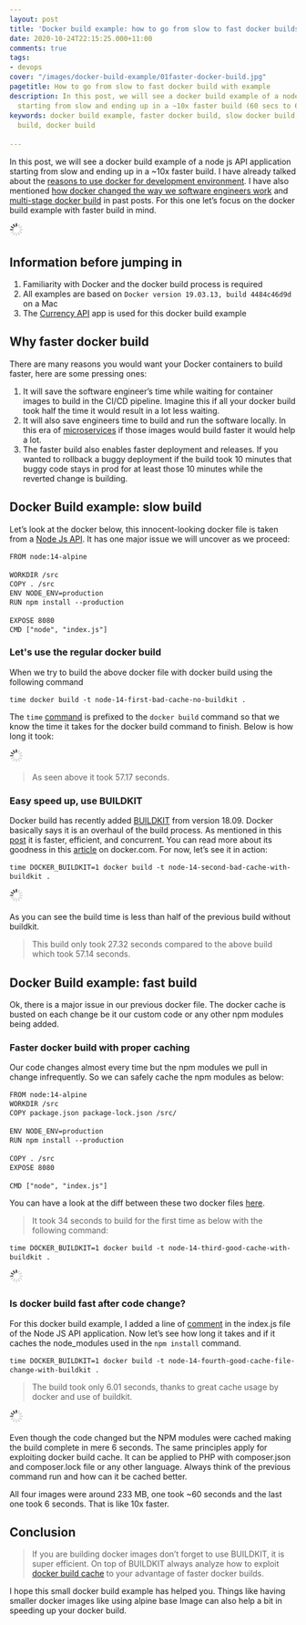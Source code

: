```yaml
---
layout: post
title: 'Docker build example: how to go from slow to fast docker builds'
date: 2020-10-24T22:15:25.000+11:00
comments: true
tags:
- devops
cover: "/images/docker-build-example/01faster-docker-build.jpg"
pagetitle: How to go from slow to fast docker build with example
description: In this post, we will see a docker build example of a node js API application
  starting from slow and ending up in a ~10x faster build (60 secs to 6 secs).
keywords: docker build example, faster docker build, slow docker build, fast docker
  build, docker build

---
```

In this post, we will see a docker build example of a node js API application starting from slow and ending up in a \~10x faster build. I have already talked about the [reasons to use docker for development environment](/blog/2018/10/why-use-docker-3-reasons-from-a-development-perspective/). I have also mentioned [how docker changed the way we software engineers work](https://geshan.com.np/blog/2018/11/4-ways-docker-changed-the-way-software-engineers-work-in-past-half-decade/) and [multi-stage docker build](/blog/2019/11/how-to-use-docker-multi-stage-build/) in past posts. For this one let’s focus on the docker build example with faster build in mind.

<img class="center" src="/images/generic/loading.gif" data-echo="/images/docker-build-example/01faster-docker-build.jpg" title="Go from slow to fast docker build with example" alt="Whale as docker mascot">

<!-- more -->

## Information before jumping in

1. Familiarity with Docker and the docker build process is required
2. All examples are based on `Docker version 19.03.13, build 4484c46d9d` on a Mac
3. The [Currency API](https://github.com/geshan/currency-api) app is used for this docker build example

## Why faster docker build

There are many reasons you would want your Docker containers to build faster, here are some pressing ones:

1. It will save the software engineer’s time while waiting for container images to build in the CI/CD pipeline. Imagine this if all your docker build took half the time it would result in a lot less waiting.
2. It will also save engineers time to build and run the software locally. In this era of [microservices](/blog/2018/10/moving-from-a-and-b-to-\~150-microservices/) if those images would build faster it would help a lot.
3. The faster build also enables faster deployment and releases. If you wanted to rollback a buggy deployment if the build took 10 minutes that buggy code stays in prod for at least those 10 minutes while the reverted change is building.

## Docker Build example: slow build

Let’s look at the docker below, this innocent-looking docker file is taken from a [Node Js API](https://github.com/geshan/currency-api/commit/1bfa57939bb7647d9350a7445d223e4c0789f112). It has one major issue we will uncover as we proceed:

    FROM node:14-alpine
    
    WORKDIR /src
    COPY . /src
    ENV NODE_ENV=production
    RUN npm install --production
    
    EXPOSE 8080
    CMD ["node", "index.js"]

### Let's use the regular docker build

When we try to build the above docker file with docker build using the following command

    time docker build -t node-14-first-bad-cache-no-buildkit .

The `time` [command](https://www.computerhope.com/unix/utime.htm) is prefixed to the `docker build` command so that we know the time it takes for the docker build command to finish. Below is how long it took:

<img class="center" src="/images/generic/loading.gif" data-echo="/images/docker-build-example/02docker-build-bad-cache-no-buildkit.jpg" title="First docker build without buildkit and no thoughts on caching" alt="Docker build example output without buildkit and has bad caching">

> As seen above it took 57.17 seconds.

### Easy speed up, use BUILDKIT

Docker build has recently added [BUILDKIT](https://docs.docker.com/develop/develop-images/build_enhancements/) from version 18.09. Docker basically says it is an overhaul of the build process. As mentioned in this [post](https://brianchristner.io/what-is-docker-buildkit/) it is faster, efficient, and concurrent. You can read more about its goodness in this [article](https://www.docker.com/blog/advanced-dockerfiles-faster-builds-and-smaller-images-using-buildkit-and-multistage-builds/) on docker.com. For now, let’s see it in action:

    time DOCKER_BUILDKIT=1 docker build -t node-14-second-bad-cache-with-buildkit .

<img class="center" src="/images/generic/loading.gif" data-echo="/images/docker-build-example/03docker-build-bad-cache-with-buildkit.jpg" title="Second docker build with buildkit but no thoughts on caching" alt="Docker build example output with buildkit but has bad caching">

As you can see the build time is less than half of the previous build without buildkit.

> This build only took 27.32 seconds compared to the above build which took 57.14 seconds.

## Docker Build example: fast build

Ok, there is a major issue in our previous docker file. The docker cache is busted on each change be it our custom code or any other npm modules being added.

### Faster docker build with proper caching

Our code changes almost every time but the npm modules we pull in change infrequently. So we can safely cache the npm modules as below:

    FROM node:14-alpine
    WORKDIR /src
    COPY package.json package-lock.json /src/
    
    ENV NODE_ENV=production
    RUN npm install --production
    
    COPY . /src
    EXPOSE 8080
    
    CMD ["node", "index.js"]
    

You can have a look at the diff between these two docker files [here](https://github.com/geshan/currency-api/compare/docker-build...docker-build-better-cache?expand=1#diff-dd2c0eb6ea5cfc6c4bd4eac30934e2d5746747af48fef6da689e85b752f39557R1).

> It took 34 seconds to build for the first time as below with the following command:

    time DOCKER_BUILDKIT=1 docker build -t node-14-third-good-cache-with-buildkit .

<img class="center" src="/images/generic/loading.gif" data-echo="/images/docker-build-example/04docker-build-good-cache-with-buildkit.jpg" title="Third docker build with buildkit and good caching" alt="Docker build example output with buildkit and has good caching">

### Is docker build fast after code change?

For this docker build example, I added a line of [comment](https://github.com/geshan/currency-api/compare/docker-build...docker-build-better-cache?expand=1#diff-e727e4bdf3657fd1d798edcd6b099d6e092f8573cba266154583a746bba0f346R30) in the index.js file of the Node JS API application. Now let’s see how long it takes and if it caches the node_modules used in the `npm install` command.

    time DOCKER_BUILDKIT=1 docker build -t node-14-fourth-good-cache-file-change-with-buildkit .

> The build took only 6.01 seconds, thanks to great cache usage by docker and use of buildkit.

<img class="center" src="/images/generic/loading.gif" data-echo="/images/docker-build-example/05docker-build-good-cache-with-bk-code-change.jpg" title="Fourth docker build with buildkit and good caching after code change" alt="Docker build example output with buildkit and has good caching after code change">

Even though the code changed but the NPM modules were cached making the build complete in mere 6 seconds. The same principles apply for exploiting docker build cache. It can be applied to PHP with composer.json and composer.lock file or any other language. Always think of the previous command run and how can it be cached better.

All four images were around 233 MB, one took \~60 seconds and the last one took 6 seconds. That is like 10x faster.

## Conclusion

> If you are building docker images don’t forget to use BUILDKIT, it is super efficient. On top of BUILDKIT always analyze how to exploit [docker build cache](https://docs.docker.com/develop/develop-images/dockerfile_best-practices/#leverage-build-cache) to your advantage of faster docker builds.

I hope this small docker build example has helped you. Things like having smaller docker images like using alpine base Image can also help a bit in speeding up your docker build.